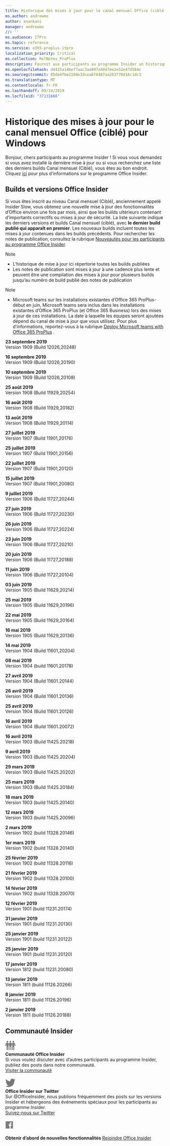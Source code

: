 ```yaml
---
title: Historique des mises à jour pour le canal mensuel Office (ciblé)
ms.author: andrewmo
author: anankani
manager: andrewmo
//: ''
ms.audience: ITPro
ms.topic: reference
ms.service: o365-proplus-itpro
localization_priority: Critical
ms.collection: RelNotes_ProPlus
description: Fournit aux participants au programme Insider un historique des mises à jour pour les versions Canal mensuel (ciblé) pour ordinateur de bureau Windows
ms.openlocfilehash: dd415a14bef7aac3aa907a4847ee2e52e47d584c
ms.sourcegitcommit: 85de4fbe2104e3dcea6f6487aa263778d16c1dc3
ms.translationtype: MT
ms.contentlocale: fr-FR
ms.lasthandoff: 09/24/2019
ms.locfileid: "37131666"
---
```

# <a name="update-history-for-office-monthly-targeted-channel-for-windows"></a>Historique des mises à jour pour le canal mensuel Office (ciblé) pour Windows

Bonjour, chers participants au programme Insider ! Si vous vous demandez si vous avez installé la dernière mise à jour ou si vous recherchez une liste des derniers builds Canal mensuel (Ciblé), vous êtes au bon endroit. Cliquez [ici](https://insider.office.com/) pour plus d’informations sur le programme Office Insider.

## <a name="office-insider-versions-and-builds"></a>Builds et versions Office Insider

Si vous êtes inscrit au niveau Canal mensuel (Ciblé), anciennement appelé Insider Slow, vous obtenez une nouvelle mise à jour des fonctionnalités d’Office environ une fois par mois, ainsi que les builds ultérieurs contenant d’importants correctifs ou mises à jour de sécurité. La liste suivante indique les derniers versions et builds Canal mensuel (ciblé), avec **le dernier build publié qui apparaît en premier**. Les nouveaux builds incluent toutes les mises à jour contenues dans les builds précédents. Pour rechercher les notes de publication, consultez la rubrique [Nouveautés pour les participants au programme Office Insider](https://support.office.com/en-us/article/what-s-new-for-office-insiders-c152d1e2-96ff-4ce9-8c14-e74e13847a24).

> [!NOTE]
> - L’historique de mise à jour ici répertorie toutes les builds publiées
> - Les notes de publication sont mises à jour à une cadence plus lente et peuvent être une compilation des mises à jour pour plusieurs builds jusqu’au numéro de build publié des notes de publication

 > [!NOTE]
> - Microsoft teams sur les installations existantes d’Office 365 ProPlus-début en juin, Microsoft teams sera inclus dans les installations existantes d’Office 365 ProPlus (et Office 365 Business) lors des mises à jour de ces installations. La date à laquelle les équipes seront ajoutées dépend du canal de mise à jour que vous utilisez. Pour plus d’informations, reportez-vous à la rubrique [Deploy Microsoft teams with Office 365 ProPlus](https://docs.microsoft.com/en-us/deployoffice/teams-install) .

[//]: # (NE PAS SUPPRIMER)

**23 septembre 2019**<br/>
Version 1909 (Build 12026,20248)<br/>

**16 septembre 2019**<br/>
Version 1909 (Build 12026,20190)<br/>

**10 septembre 2019**<br/>
Version 1909 (Build 12026,20108)<br/>

**25 août 2019**<br/>
Version 1908 (Build 11929,20254)<br/>

**16 août 2019**<br/>
Version 1908 (Build 11929,20182)<br/>

**13 août 2019**<br/>
Version 1908 (Build 11929,20114)<br/>

**27 juillet 2019**<br/>
Version 1907 (Build 11901,20176)<br/>

**25 juillet 2019**<br/>
Version 1907 (Build 11901,20156)<br/>

**22 juillet 2019**<br/>
Version 1907 (Build 11901,20120)<br/>

**15 juillet 2019**<br/>
Version 1907 (Build 11901,20080)<br/>

**9 juillet 2019**<br/>
Version 1906 (Build 11727,20244)<br/>

**27 juin 2019**<br/>
Version 1906 (Build 11727,20230)<br/>

**26 juin 2019**<br/>
Version 1906 (Build 11727,20224)<br/>

**23 juin 2019**<br/>
Version 1906 (Build 11727,20210)<br/>

**20 juin 2019**<br/>
Version 1906 (Build 11727,20188)<br/>

**11 juin 2019**<br/>
Version 1906 (Build 11727,20104)<br/>

**03 juin 2019**<br/>
Version 1905 (Build 11629,20214)<br/>

**25 mai 2019**<br/>
Version 1905 (Build 11629,20196)<br/>

**22 mai 2019**<br/> Version 1905 (Build 11629,20164)<br/>

**16 mai 2019**<br/>
Version 1905 (Build 11629,20136)<br/>

**14 mai 2019**<br/>
Version 1904 (Build 11601,20204)<br/>

**08 mai 2019**<br/>
Version 1904 (build 11601.20178)<br/>

**27 avril 2019**<br/>
Version 1904 (Build 11601.20144)<br/>

**26 avril 2019**<br/>
Version 1904 (Build 11601.20136)<br/>

**25 avril 2019**<br/>
Version 1904 (Build 11601.20126)<br/>

**16 avril 2019**<br/>
Version 1904 (Build 11601.20072)<br/>

**16 avril 2019**<br/>
Version 1903 (Build 11425.20218)<br/>

**9 avril 2019**<br/>
Version 1903 (Build 11425.20204)<br/>

**29 mars 2019**<br/> Version 1903 (Build 11425.20202)<br/>

**25 mars 2019**<br/> Version 1903 (Build 11425.20184)<br/>

**18 mars 2019**<br/> Version 1903 (build 11425.20140)<br/>

**12 mars 2019**<br/> Version 1903 (build 11425.20096)<br/>

**2 mars 2019**<br/> Version 1902 (build 11328.20146)<br/>

**1er mars 2019**<br/> Version 1902 (build 11328.20140)<br/>

**25 février 2019**<br/> Version 1902 (build 11328.20116)<br/>

**21 février 2019**<br/> Version 1902 (build 11328.20100)<br/>

**14 février 2019**<br/> Version 1902 (build 11328.20070)<br/>

**12 février 2019**<br/> Version 1901 (build 11231.20174)<br/>

**31 janvier 2019**<br/> Version 1901 (build 11231.20130)<br/> 

**25 janvier 2019**<br/> Version 1901 (build 11231.20122)<br/> 

**25 janvier 2019**<br/> Version 1901 (build 11231.20120)<br/> 

**17 janvier 2019**<br/> Version 1812 (build 11231.20080)<br/> 

**13 janvier 2019**<br/> Version 1811 (build 11126.20266)<br/>

**8 janvier 2019**<br/> Version 1811 (build 11126.20196)<br/> 

**2 janvier 2019**<br/> Version 1811 (build 11126.20188)<br/> 


## <a name="insider-community"></a>Communauté Insider

![Image montrant la communauté Insider. ](images/insidercommunity.png)<br/>
**Communauté Office Insider**<br/> Si vous voulez discuter avec d’autres participants au programme Insider, publiez des posts dans notre communauté.<br/> 
[Visiter la communauté](https://go.microsoft.com/fwlink/?linkid=843493)<br/> 

![Image montrant l’icône Twitter. ](images/twitter.png)<br/>
**Office Insider sur Twitter**<br/> Sur @OfficeInsider, nous publions fréquemment des posts sur les versions Insider et hébergeons des événements spéciaux pour les participants au programme Insider.<br/> 
[Suivez-nous sur Twitter](https://go.microsoft.com/fwlink/?linkid=717717)<br/> 


  [
  ![Image montrant l’icône Facebook. ](images/facebook.png)](https://www.facebook.com/sharer.php?u=https://support.office.com/en-us/article/Update-history-for-Office-Insider-for-Windows-desktop-64bbb317-972a-4933-8b82-cc866f0b067c)       


**Obtenir d’abord de nouvelles fonctionnalités**
[Rejoindre Office Insider](https://insider.office.com/)
